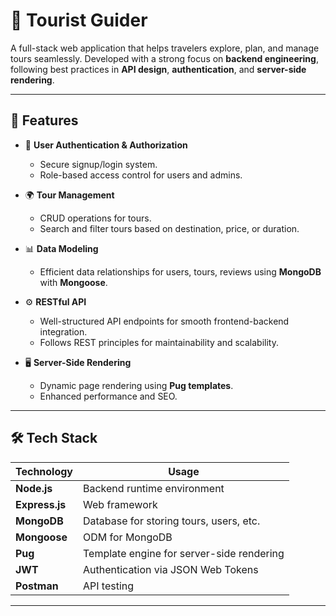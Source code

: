 # 🧭 Tourist Guider

A full-stack web application that helps travelers explore, plan, and manage tours seamlessly. Developed with a strong focus on **backend engineering**, following best practices in **API design**, **authentication**, and **server-side rendering**.

---

## 🚀 Features

- 🔐 **User Authentication & Authorization**
  - Secure signup/login system.
  - Role-based access control for users and admins.

- 🌍 **Tour Management**
  - CRUD operations for tours.
  - Search and filter tours based on destination, price, or duration.

- 📊 **Data Modeling**
  - Efficient data relationships for users, tours, reviews using **MongoDB** with **Mongoose**.

- ⚙️ **RESTful API**
  - Well-structured API endpoints for smooth frontend-backend integration.
  - Follows REST principles for maintainability and scalability.

- 🖥️ **Server-Side Rendering**
  - Dynamic page rendering using **Pug templates**.
  - Enhanced performance and SEO.

---

## 🛠️ Tech Stack

| Technology        | Usage                                      |
|-------------------|--------------------------------------------|
| **Node.js**       | Backend runtime environment                |
| **Express.js**    | Web framework                              |
| **MongoDB**       | Database for storing tours, users, etc.    |
| **Mongoose**      | ODM for MongoDB                            |
| **Pug**           | Template engine for server-side rendering  |
| **JWT**           | Authentication via JSON Web Tokens         |
| **Postman**       | API testing                                |

---

